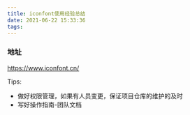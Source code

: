 ```yaml
---
title: iconfont使用经验总结
date: 2021-06-22 15:33:36
tags:
---
```


### 地址
https://www.iconfont.cn/

Tips:
- 做好权限管理，如果有人员变更，保证项目仓库的维护的及时
- 写好操作指南-团队文档